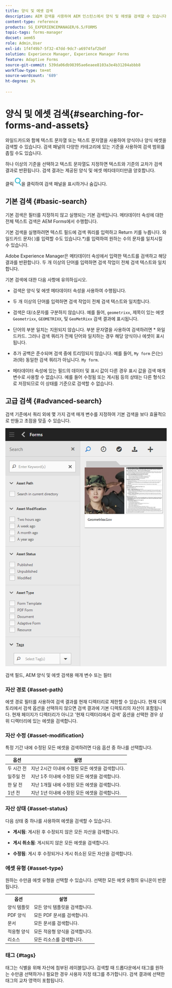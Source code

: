 ```yaml
---
title: 양식 및 에셋 검색
description: AEM 검색을 사용하여 AEM 인스턴스에서 양식 및 에셋을 검색할 수 있습니다. 기본 및 고급 검색을 사용하여 에셋을 빠르게 찾을 수 있습니다.
content-type: reference
products: SG_EXPERIENCEMANAGER/6.5/FORMS
topic-tags: forms-manager
docset: aem65
role: Admin,User
exl-id: 1f4f49b7-5f32-47dd-9dc7-a6974faf2bdf
solution: Experience Manager, Experience Manager Forms
feature: Adaptive Forms
source-git-commit: 539da06db98395ae6eaee8103a3e4b31204abbb8
workflow-type: tm+mt
source-wordcount: '689'
ht-degree: 3%

---
```


# 양식 및 에셋 검색{#searching-for-forms-and-assets}

와일드카드와 함께 텍스트 문자열 또는 텍스트 문자열을 사용하여 양식이나 양식 에셋을 검색할 수 있습니다. 검색 패널의 다양한 카테고리에 있는 기준을 사용하여 검색 범위를 좁힐 수도 있습니다.

하나 이상의 기준을 선택하고 텍스트 문자열도 지정하면 텍스트와 기준의 교차가 검색 결과로 반환됩니다. 검색 결과는 제공된 양식 및 에셋 메타데이터만큼 양호합니다.

클릭 ![aem6forms_search](assets/aem6forms_search.png)을 클릭하여 검색 패널을 표시하거나 숨깁니다.

## 기본 검색 {#basic-search}

기본 검색은 필터를 지정하지 않고 실행되는 기본 검색입니다. 메타데이터 속성에 대한 전체 텍스트 검색은 AEM Forms에서 수행합니다.

기본 검색을 실행하려면 텍스트 필드에 검색 쿼리를 입력하고 Return 키를 누릅니다. 와일드카드 문자( )를 입력할 수도 있습니다.&#42;)를 입력하여 원하는 수의 문자를 일치시킬 수 있습니다.

Adobe Experience Manager은 메타데이터 속성에서 입력한 텍스트를 검색하고 해당 결과를 반환합니다. 두 개 이상의 단어를 입력하면 검색 작업이 전체 검색 텍스트와 일치합니다.

기본 검색에 대한 다음 사항에 유의하십시오.

* 검색은 양식 및 에셋 메타데이터 속성을 사용하여 수행됩니다.
* 두 개 이상의 단어를 입력하면 검색 작업이 전체 검색 텍스트와 일치합니다.
* 검색은 대/소문자를 구분하지 않습니다. 예를 들어, `geometrixx`, 제목이 있는 에셋 `Geometrixx`, `GEOMETRIXX`, 및 `GeoMetRixx` 검색 결과에 표시됩니다.

* 단어의 부분 일치는 지원되지 않습니다. 부분 문자열을 사용하여 검색하려면 &#42; 와일드카드. 그러나 검색 쿼리가 전체 단어와 일치하는 경우 해당 양식이나 에셋이 표시됩니다.
* 추가 공백은 준수되며 검색 중에 트리밍되지 않습니다. 예를 들어, `My form` 은(는) 과(와) 동일한 검색 쿼리가 아닙니다. `My form`.

* 메타데이터 속성에 있는 필드의 데이터 및 표시 값이 다른 경우 표시 값을 검색 매개 변수로 사용할 수 없습니다. 예를 들어 수정됨 또는 게시됨 등의 상태는 다른 형식으로 저장되므로 이 상태를 기준으로 검색할 수 없습니다.

## 고급 검색 {#advanced-search}

검색 기준에서 쿼리 외에 몇 가지 검색 매개 변수를 지정하여 기본 검색을 보다 효율적으로 만들고 초점을 맞출 수 있습니다.

![검색 필드, AEM 양식 및 에셋 검색용 매개 변수 또는 필터](assets/search_forms_assets.png)

검색 필드, AEM 양식 및 에셋 검색용 매개 변수 또는 필터

### 자산 경로 {#asset-path}

에셋 경로 필터를 사용하여 검색 결과를 현재 디렉터리로 제한할 수 있습니다. 현재 디렉토리에서 검색 옵션을 선택하지 않으면 검색 결과에 기본 디렉토리의 자산이 포함됩니다. 현재 페이지가 디렉터리가 아니고 &#39;현재 디렉터리에서 검색&#39; 옵션을 선택한 경우 상위 디렉터리에 있는 에셋을 검색합니다.

### 자산 수정 {#asset-modification}

특정 기간 내에 수정된 모든 에셋을 검색하려면 다음 옵션 중 하나를 선택합니다.

| **옵션** | **설명** |
|---|---|
| 두 시간 전 | 지난 2시간 이내에 수정된 모든 에셋을 검색합니다. |
| 일주일 전 | 지난 1주 이내에 수정된 모든 에셋을 검색합니다. |
| 한 달 전 | 지난 1개월 내에 수정된 모든 에셋을 검색합니다. |
| 1년 전 | 지난 1년 이내에 수정된 모든 에셋을 검색합니다. |

### 자산 상태 {#asset-status}

다음 상태 중 하나를 사용하여 에셋을 검색할 수 있습니다.

* **게시됨**: 게시된 후 수정되지 않은 모든 자산을 검색합니다.

* **게시 취소됨**: 게시되지 않은 모든 에셋을 검색합니다.

* **수정됨**: 게시 후 수정되거나 게시 취소된 모든 자산을 검색합니다.

### 에셋 유형 {#asset-type}

원하는 수만큼 에셋 유형을 선택할 수 있습니다. 선택한 모든 에셋 유형의 유니온이 반환됩니다.

<table>
 <tbody>
  <tr>
   <th>옵션</th> 
   <th>설명</th> 
  </tr>
  <tr>
   <td>양식 템플릿<br /> </td> 
   <td>모든 양식 템플릿을 검색합니다.<br /> </td> 
  </tr>
  <tr>
   <td>PDF 양식</td> 
   <td>모든 PDF 문서를 검색합니다.</td> 
  </tr>
  <tr>
   <td>문서</td> 
   <td>모든 문서를 검색합니다.</td> 
  </tr>
  <tr>
   <td>적응형 양식<br /> </td> 
   <td>모든 적응형 양식을 검색합니다.</td> 
  </tr>
  <tr>
   <td>리소스</td> 
   <td>모든 리소스를 검색합니다.<br /> </td> 
  </tr>
 </tbody>
</table>

### 태그 {#tags}

태그는 식별을 위해 자산에 첨부된 레이블입니다. 검색할 때 드롭다운에서 태그를 원하는 수만큼 선택하거나 필요한 경우 사용자 지정 태그를 추가합니다. 검색 결과에 선택한 태그의 교차 영역이 포함됩니다.
